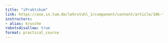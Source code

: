 ```yaml
---
title: "iPraktikum"
link: https://ase.in.tum.de/lehrstuhl_1/component/content/article/106-teaching/ss2016/724
instructors:
- alias: krusche
robotsdisallow: true
format: practical_course
---
```

